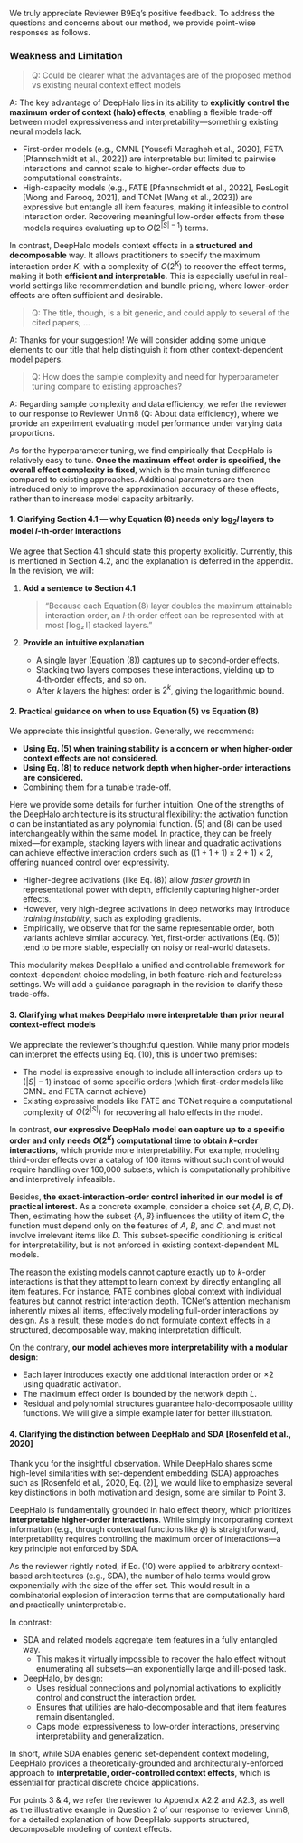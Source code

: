 We truly appreciate Reviewer B9Eq’s positive feedback. To address the questions and concerns about our method, we provide point-wise responses as follows.

### Weakness and Limitation

> Q: Could be clearer what the advantages are of the proposed method vs existing neural context effect models

A: The key advantage of DeepHalo lies in its ability to **explicitly control the maximum order of context (halo) effects**, enabling a flexible trade-off between model expressiveness and interpretability—something existing neural models lack.

- First-order models (e.g., CMNL [Yousefi Maragheh et al., 2020], FETA [Pfannschmidt et al., 2022]) are interpretable but limited to pairwise interactions and cannot scale to higher-order effects due to computational constraints.
- High-capacity models (e.g., FATE [Pfannschmidt et al., 2022], ResLogit [Wong and Farooq, 2021], and TCNet [Wang et al., 2023]) are expressive but entangle all item features, making it infeasible to control interaction order. Recovering meaningful low-order effects from these models requires evaluating up to $O(2^{|S|-1})$ terms.

In contrast, DeepHalo models context effects in a **structured and decomposable** way. It allows practitioners to specify the maximum interaction order $K$, with a complexity of $O(2^K)$ to recover the effect terms, making it both **efficient and interpretable**. This is especially useful in real-world settings like recommendation and bundle pricing, where lower-order effects are often sufficient and desirable.

> Q: The title, though, is a bit generic, and could apply to several of the cited papers; ...

A: Thanks for your suggestion! We will consider adding some unique elements to our title that help distinguish it from other context-dependent model papers.

> Q: How does the sample complexity and need for hyperparameter tuning compare to existing approaches?

A: Regarding sample complexity and data efficiency, we refer the reviewer to our response to Reviewer Unm8 (Q: About data efficiency), where we provide an experiment evaluating model performance under varying data proportions.

As for the hyperparameter tuning, we find empirically that DeepHalo is relatively easy to tune. **Once the maximum effect order is specified, the overall effect complexity is fixed**, which is the main tuning difference compared to existing approaches. Additional parameters are then introduced only to improve the approximation accuracy of these effects, rather than to increase model capacity arbitrarily. 

#### 1. Clarifying Section 4.1 — why Equation (8) needs only $\log_2l$ layers to model $l$‑th‑order interactions

We agree that Section 4.1 should state this property explicitly. Currently, this is mentioned in Section 4.2, and the explanation is deferred in the appendix. 
In the revision, we will:

1) **Add a sentence to Section 4.1**  
   > “Because each Equation (8) layer doubles the maximum attainable interaction order, an *l*‑th‑order effect can be represented with at most ⌈log₂ l⌉ stacked layers.”

2) **Provide an intuitive explanation**  
   - A single layer (Equation (8)) captures up to second‑order effects.  
   - Stacking two layers composes these interactions, yielding up to 4‑th‑order effects, and so on.  
   - After *k* layers the highest order is $2^{k}$, giving the logarithmic bound.


#### 2. Practical guidance on when to use Equation (5) vs Equation (8)

We appreciate this insightful question. Generally, we recommend:

- **Using Eq. (5) when training stability is a concern or when higher-order context effects are not considered.**
- **Using Eq. (8) to reduce network depth when higher-order interactions are considered.**
- Combining them for a tunable trade-off.

Here we provide some details for further intuition. One of the strengths of the DeepHalo architecture is its structural flexibility: the activation function σ can be instantiated as any polynomial function. (5) and (8) can be used interchangeably within the same model. In practice, they can be freely mixed—for example, stacking layers with linear and quadratic activations can achieve effective interaction orders such as $((1+1+1)\times2+1)\times2$, offering nuanced control over expressivity.

- Higher-degree activations (like Eq. (8)) allow *faster growth* in representational power with depth, efficiently capturing higher-order effects.
- However, very high-degree activations in deep networks may introduce *training instability*, such as exploding gradients.
- Empirically, we observe that for the same representable order, both variants achieve similar accuracy. Yet, first-order activations (Eq. (5)) tend to be more stable, especially on noisy or real-world datasets.

This modularity makes DeepHalo a unified and controllable framework for context-dependent choice modeling, in both feature-rich and featureless settings. We will add a guidance paragraph in the revision to clarify these trade-offs.

#### 3. Clarifying what makes DeepHalo more interpretable than prior neural context-effect models
We appreciate the reviewer’s thoughtful question. While many prior models can interpret the effects using Eq. (10), this is under two premises:
- The model is expressive enough to include all interaction orders up to $(|S|-1)$ instead of some specific orders (which first-order models like CMNL and FETA cannot achieve)
- Existing expressive models like FATE and TCNet require a computational complexity of $O(2^{|S|})$ for recovering all halo effects in the model.

In contrast, **our expressive DeepHalo model can capture up to a specific order and only needs $O(2^K)$ computational time to obtain $k$-order interactions**, which provide more interpretability. For example, modeling third-order effects over a catalog of 100 items without such control would require handling over 160,000 subsets, which is computationally prohibitive and interpretively infeasible.

Besides, **the exact-interaction-order control inherited in our model is of practical interest.** As a concrete example, consider a choice set $\{A, B, C, D\}$. Then, estimating how the subset $\{A, B\}$ influences the utility of item $C$, the function must depend only on the features of $A$, $B$, and $C$, and must not involve irrelevant items like $D$. This subset-specific conditioning is critical for interpretability, but is not enforced in existing context-dependent ML models. 

The reason the existing models cannot capture exactly up to $k$-order interactions is that they attempt to learn context by directly entangling all item features. For instance, FATE combines global context with individual features but cannot restrict interaction depth. TCNet’s attention mechanism inherently mixes all items, effectively modeling full-order interactions by design. As a result, these models do not formulate context effects in a structured, decomposable way, making interpretation difficult.

On the contrary, **our model achieves more interpretability with a modular design**:
- Each layer introduces exactly one additional interaction order or $\times 2$ using quadratic activation.
- The maximum effect order is bounded by the network depth $L$.
- Residual and polynomial structures guarantee halo-decomposable utility functions. We will give a simple example later for better illustration.


#### 4. Clarifying the distinction between DeepHalo and SDA [Rosenfeld et al., 2020]

Thank you for the insightful observation. While DeepHalo shares some high-level similarities with set-dependent embedding (SDA) approaches such as [Rosenfeld et al., 2020, Eq. (2)], we would like to emphasize several key distinctions in both motivation and design, some are similar to Point 3.

DeepHalo is fundamentally grounded in halo effect theory, which prioritizes **interpretable higher-order interactions**. While simply incorporating context information (e.g., through contextual functions like $\phi$) is straightforward, interpretability requires controlling the maximum order of interactions—a key principle not enforced by SDA.

As the reviewer rightly noted, if Eq. (10) were applied to arbitrary context-based architectures (e.g., SDA), the number of halo terms would grow exponentially with the size of the offer set. This would result in a combinatorial explosion of interaction terms that are computationally hard and practically uninterpretable.

In contrast:

- SDA and related models aggregate item features in a fully entangled way.
  - This makes it virtually impossible to recover the halo effect without enumerating all subsets—an exponentially large and ill-posed task.
- DeepHalo, by design:
  - Uses residual connections and polynomial activations to explicitly control and construct the interaction order.
  - Ensures that utilities are halo-decomposable and that item features remain disentangled.
  - Caps model expressiveness to low-order interactions, preserving interpretability and generalization.

In short, while SDA enables generic set-dependent context modeling, DeepHalo provides a theoretically-grounded and architecturally-enforced approach to **interpretable, order-controlled context effects**, which is essential for practical discrete choice applications. 

For points 3 & 4, we refer the reviewer to Appendix A2.2 and A2.3, as well as the illustrative example in Question 2 of our response to reviewer Unm8, for a detailed explanation of how DeepHalo supports structured, decomposable modeling of context effects.




